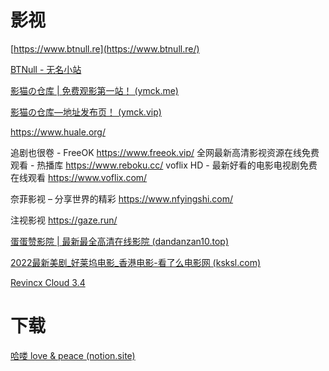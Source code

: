 # 影视



[https://www.btnull.re](https://www.btnull.re/)

[BTNull - 无名小站](https://www.btnull.org/)

[影猫の仓库 | 免费观影第一站！ (ymck.me)](https://ymck.me/)

[影猫の仓库—地址发布页！ (ymck.vip)](https://ymck.vip/)

https://www.huale.org/

追剧也很卷 - FreeOK
https://www.freeok.vip/
全网最新高清影视资源在线免费观看 - 热播库
https://www.reboku.cc/
voflix HD - 最新好看的电影电视剧免费在线观看
https://www.voflix.com/

奈菲影视 – 分享世界的精彩
https://www.nfyingshi.com/

注视影视
https://gaze.run/

[蛋蛋赞影院 | 最新最全高清在线影院 (dandanzan10.top)](https://www.dandanzan10.top/)

[2022最新美剧_好莱坞电影_香港电影-看了么电影网 (ksksl.com)](https://www.ksksl.com/)



[Revincx Cloud 3.4](https://cloud.revincx.icu/zh-CN/)

# 下载

[哈喽 love & peace (notion.site)](https://kkshare.notion.site/kkshare/love-peace-b8b07a4340e94f48a6e94a9c3612a947)

